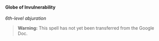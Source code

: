 #### Globe of Invulnerability
<!-- markdownlint-disable-next-line no-emphasis-as-heading -->
_6th-level abjuration_

> **Warning:**
> This spell has not yet been transferred from the Google Doc.
